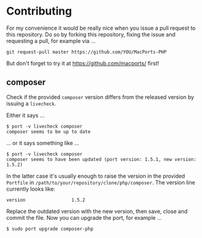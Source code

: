# Contributing

For my convenience it would be really nice when you issue a pull request
to this repository. Do so by forking this repository, fixing the issue and
requesting a pull, for example via …

    git request-pull master https://github.com/YOU/MacPorts-PHP

But don't forget to try it at https://github.com/macports/ first!

## composer

Check if the provided `composer` version differs from the released version by
issuing a `livecheck`.

Either it says …

    $ port -v livecheck composer
    composer seems to be up to date

… or it says something like …

    $ port -v livecheck composer
    composer seems to have been updated (port version: 1.5.1, new version: 1.5.2)

In the latter case it's usually enough to raise the version in the provided
`Portfile` in `/path/to/your/repository/clone/php/composer`. The version line
currently looks like:

    version                 1.5.2

Replace the outdated version with the new version, then save, close and commit
the file. Now you can upgrade the port, for example …

    $ sudo port upgrade composer-php
